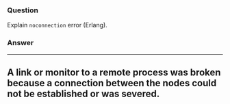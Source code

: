 ### Question
Explain `noconnection` error (Erlang).


### Answer
  ----------------------------------------------------------------------------------------------------------------------------------
  A link or monitor to a remote process was broken because a connection between the nodes could not be established or was severed.
  ----------------------------------------------------------------------------------------------------------------------------------


